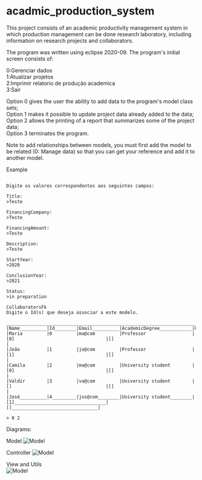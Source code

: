 # acadmic_production_system
This project consists of an academic productivity management system in which production management can be done research laboratory, including information on research projects and collaborators.

  The program was written using eclipse 2020-09.
  The program's initial screen consists of:

  0:Gerenciar dados  
  1:Atualizar projetos  
  2:Imprimir relatorio de produção academica  
  3:Sair  

  Option 0 gives the user the ability to add data to the program's model class sets;  
  Option 1 makes it possible to update project data already added to the data;  
  Option 2 allows the printing of a report that summarizes some of the project data;  
  Option 3 terminates the program.  
  
  Note to add relationships between models, you must first add the model to be related (0: Manage data) so that you can get your reference and add it to another model.
  
  Example 
```  
  
Digite os valores correspondentes aos seguintes campos:

Title:
>Teste

FinancingCompany:
>Teste

FinancingAmount:
>Teste

Description:
>Teste

StartYear:
>2020

ConclusionYear:
>2021

Status:
>in preparation

CollaboratorsFk
Digite o Id(s) que deseja associar a este modelo.
 _____________________________________________________________________________________________________________________________________________
|Name__________|Id________|Email__________|AcademicDegree____________|HistoryProjectParticipationFk________|HistoryProjectProductionFk________|
|Maria         |0         |ma@com         |Professor                 |[0]                                  |[]                                |
|João          |1         |jo@com         |Professor                 |[1]                                  |[]                                |
|Camila        |2         |ma@com         |University student        |[0]                                  |[]                                |
|Valdir        |3         |va@com         |University student        |[]                                   |[]                                |
|José__________|4_________|jos@com________|University student________|[1]__________________________________|[]________________________________|

> 0 2
```

  Diagrams:   
  
  Model 
![Model](https://github.com/vjdias/acadmic_production_system/blob/master/diagram/model.PNG)
  
  Controller
![Model](https://github.com/vjdias/acadmic_production_system/blob/master/diagram/controller.PNG)
  
  View and Utils   
![Model](https://github.com/vjdias/acadmic_production_system/blob/master/diagram/view_util.PNG)
